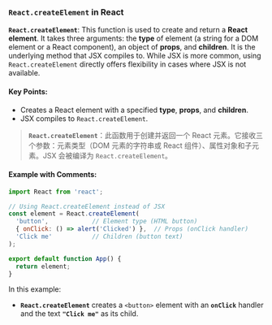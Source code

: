 ### `React.createElement` in React

**`React.createElement`**: This function is used to create and return a **React element**. It takes three arguments: the **type** of element (a string for a DOM element or a React component), an object of **props**, and **children**. It is the underlying method that JSX compiles to. While JSX is more common, using `React.createElement` directly offers flexibility in cases where JSX is not available.

<audio src="../../../../Downloads/__`React.create (1).mp3"></audio>

#### Key Points:
- Creates a React element with a specified **type**, **props**, and **children**.
- JSX compiles to `React.createElement`.

> **`React.createElement`**：此函数用于创建并返回一个 React 元素。它接收三个参数：元素类型（DOM 元素的字符串或 React 组件）、属性对象和子元素。JSX 会被编译为 `React.createElement`。
>
> <audio src="../../../../Downloads/`React.createEl.mp3"></audio>

#### Example with Comments:

<audio src="../../../../Downloads/这段代码展示了如何使用 `Re (1).mp3"></audio>

<audio src="../../../../Downloads/This code demon (7).mp3"></audio>

```jsx
import React from 'react';

// Using React.createElement instead of JSX
const element = React.createElement(
  'button',            // Element type (HTML button)
  { onClick: () => alert('Clicked') },  // Props (onClick handler)
  'Click me'           // Children (button text)
);

export default function App() {
  return element;
}
```

In this example:
- **`React.createElement`** creates a `<button>` element with an **`onClick`** handler and the text **`"Click me"`** as its child.